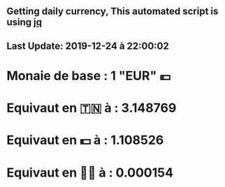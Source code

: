 ## Getting daily currency, This automated script is using [jq](https://stedolan.github.io/jq/)
## Last Update:  2019-12-24 à 22:00:02
 # Monaie de base : 1 "EUR" 💶 
 # Equivaut en 🇹🇳 à :  3.148769 
 # Equivaut en 💵 à : 1.108526
 # Equivaut en 🐱‍💻 à :  0.000154
